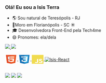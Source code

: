 ### Olá! Eu sou a Isis Terra
- 🌎 Sou natural de Teresópolis - RJ
- 📍Moro em Florianópolis - SC ☀️
- 🎓 Desenvolvedora Front-End pela Tech4me
- 😄 Pronomes: ela/dela

<div>
  <a href="https://github.com/IsisTerra">
    <img height="180em" src="https://github-readme-stats.vercel.app/api?username=IsisTerra&show_icons=true&theme=radical"/>
    <img height="180em" src="https://github-readme-stats.vercel.app/api/top-langs/?username=IsisTerra&layout=compact&langs_count-16&theme=radical"/>
</div>

<div style="display: inline_block"><br>
  <img align="center" alt="Isis-HTML" height="30" width="40" src="https://raw.githubusercontent.com/devicons/devicon/master/icons/html5/html5-original.svg">
  <img align="center" alt="Isis-CSS" height="30" width="40" src="https://raw.githubusercontent.com/devicons/devicon/master/icons/css3/css3-original.svg">
  <img align="center" alt="Isis-Js" height="30" width="40" src="https://raw.githubusercontent.com/devicons/devicon/master/icons/javascript/javascript-plain.svg">
   <img align="center" alt="Isis-React" height="30" width="40" src="https://cdn.jsdelivr.net/gh/devicons/devicon@latest/icons/react/react-original.svg">
</div>
  
  ##
 
<div> 
  <a href="https://instagram.com/isisterrag" target="_blank"><img src="https://img.shields.io/badge/-Instagram-%23E4405F?style=for-the-badge&logo=instagram&logoColor=white" target="_blank"></a>
  <a href = "mailto:isis_gandra@hotmail.com"><img src="https://img.shields.io/badge/Microsoft_Outlook-0078D4?style=for-the-badge&logo=microsoft-outlook&logoColor=white" target="_blank"></a>
  <a href="https://www.linkedin.com/in/isis-terra-9027bb189" target="_blank"><img src="https://img.shields.io/badge/-LinkedIn-%230077B5?style=for-the-badge&logo=linkedin&logoColor=white" target="_blank"></a> 
